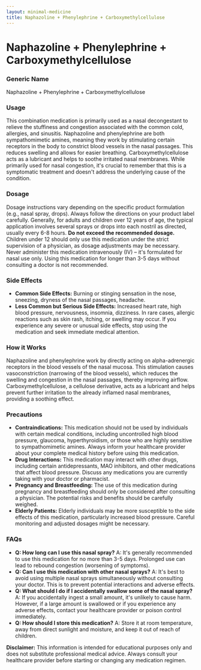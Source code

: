 ```yaml
---
layout: minimal-medicine
title: Naphazoline + Phenylephrine + Carboxymethylcellulose
---
```


# Naphazoline + Phenylephrine + Carboxymethylcellulose
### Generic Name
Naphazoline + Phenylephrine + Carboxymethylcellulose


### Usage

This combination medication is primarily used as a nasal decongestant to relieve the stuffiness and congestion associated with the common cold, allergies, and sinusitis.  Naphazoline and phenylephrine are both sympathomimetic amines, meaning they work by stimulating certain receptors in the body to constrict blood vessels in the nasal passages. This reduces swelling and allows for easier breathing. Carboxymethylcellulose acts as a lubricant and helps to soothe irritated nasal membranes.  While primarily used for nasal congestion, it's crucial to remember that this is a symptomatic treatment and doesn't address the underlying cause of the condition.


### Dosage

Dosage instructions vary depending on the specific product formulation (e.g., nasal spray, drops).  Always follow the directions on your product label carefully.  Generally, for adults and children over 12 years of age, the typical application involves several sprays or drops into each nostril as directed, usually every 6-8 hours.  **Do not exceed the recommended dosage.**  Children under 12 should only use this medication under the strict supervision of a physician, as dosage adjustments may be necessary.  Never administer this medication intravenously (IV) – it's formulated for nasal use only.  Using this medication for longer than 3-5 days without consulting a doctor is not recommended.


### Side Effects

* **Common Side Effects:** Burning or stinging sensation in the nose, sneezing, dryness of the nasal passages, headache.
* **Less Common but Serious Side Effects:**  Increased heart rate, high blood pressure, nervousness, insomnia, dizziness.  In rare cases, allergic reactions such as skin rash, itching, or swelling may occur.  If you experience any severe or unusual side effects, stop using the medication and seek immediate medical attention.


### How it Works

Naphazoline and phenylephrine work by directly acting on alpha-adrenergic receptors in the blood vessels of the nasal mucosa. This stimulation causes vasoconstriction (narrowing of the blood vessels), which reduces the swelling and congestion in the nasal passages, thereby improving airflow. Carboxymethylcellulose, a cellulose derivative, acts as a lubricant and helps prevent further irritation to the already inflamed nasal membranes, providing a soothing effect.


### Precautions

* **Contraindications:** This medication should not be used by individuals with certain medical conditions, including uncontrolled high blood pressure, glaucoma, hyperthyroidism, or those who are highly sensitive to sympathomimetic amines.  Always inform your healthcare provider about your complete medical history before using this medication.
* **Drug Interactions:**  This medication may interact with other drugs, including certain antidepressants, MAO inhibitors, and other medications that affect blood pressure.  Discuss any medications you are currently taking with your doctor or pharmacist.
* **Pregnancy and Breastfeeding:** The use of this medication during pregnancy and breastfeeding should only be considered after consulting a physician.  The potential risks and benefits should be carefully weighed.
* **Elderly Patients:**  Elderly individuals may be more susceptible to the side effects of this medication, particularly increased blood pressure.  Careful monitoring and adjusted dosages might be necessary.


### FAQs

* **Q: How long can I use this nasal spray?**  A:  It's generally recommended to use this medication for no more than 3-5 days.  Prolonged use can lead to rebound congestion (worsening of symptoms).
* **Q: Can I use this medication with other nasal sprays?** A: It's best to avoid using multiple nasal sprays simultaneously without consulting your doctor.  This is to prevent potential interactions and adverse effects.
* **Q: What should I do if I accidentally swallow some of the nasal spray?** A: If you accidentally ingest a small amount, it's unlikely to cause harm. However, if a large amount is swallowed or if you experience any adverse effects, contact your healthcare provider or poison control immediately.
* **Q: How should I store this medication?** A: Store it at room temperature, away from direct sunlight and moisture, and keep it out of reach of children.


**Disclaimer:** This information is intended for educational purposes only and does not substitute professional medical advice. Always consult your healthcare provider before starting or changing any medication regimen.
